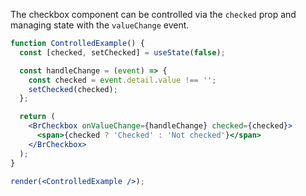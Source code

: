 The checkbox component can be controlled via the `checked` prop and managing state with the `valueChange` event.

```jsx live noInline
function ControlledExample() {
  const [checked, setChecked] = useState(false);

  const handleChange = (event) => {
    const checked = event.detail.value !== '';
    setChecked(checked);
  };

  return (
    <BrCheckbox onValueChange={handleChange} checked={checked}>
      <span>{checked ? 'Checked' : 'Not checked'}</span>
    </BrCheckbox>
  );
}

render(<ControlledExample />);
```
